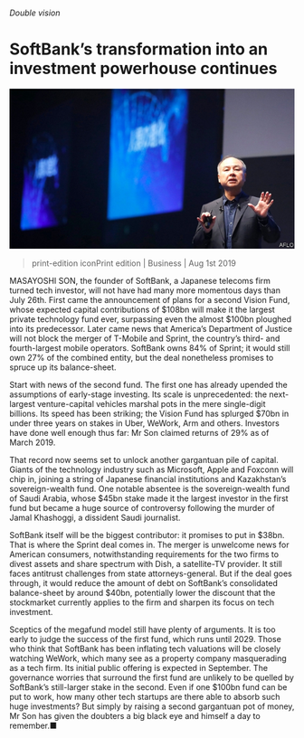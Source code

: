 ###### Double vision

# SoftBank’s transformation into an investment powerhouse continues 

![image](images/20190727_FNP506.jpg) 

> print-edition iconPrint edition | Business | Aug 1st 2019 

MASAYOSHI SON, the founder of SoftBank, a Japanese telecoms firm turned tech investor, will not have had many more momentous days than July 26th. First came the announcement of plans for a second Vision Fund, whose expected capital contributions of $108bn will make it the largest private technology fund ever, surpassing even the almost $100bn ploughed into its predecessor. Later came news that America’s Department of Justice will not block the merger of T-Mobile and Sprint, the country’s third- and fourth-largest mobile operators. SoftBank owns 84% of Sprint; it would still own 27% of the combined entity, but the deal nonetheless promises to spruce up its balance-sheet. 

Start with news of the second fund. The first one has already upended the assumptions of early-stage investing. Its scale is unprecedented: the next-largest venture-capital vehicles marshal pots in the mere single-digit billions. Its speed has been striking; the Vision Fund has splurged $70bn in under three years on stakes in Uber, WeWork, Arm and others. Investors have done well enough thus far: Mr Son claimed returns of 29% as of March 2019. 

That record now seems set to unlock another gargantuan pile of capital. Giants of the technology industry such as Microsoft, Apple and Foxconn will chip in, joining a string of Japanese financial institutions and Kazakhstan’s sovereign-wealth fund. One notable absentee is the sovereign-wealth fund of Saudi Arabia, whose $45bn stake made it the largest investor in the first fund but became a huge source of controversy following the murder of Jamal Khashoggi, a dissident Saudi journalist. 

SoftBank itself will be the biggest contributor: it promises to put in $38bn. That is where the Sprint deal comes in. The merger is unwelcome news for American consumers, notwithstanding requirements for the two firms to divest assets and share spectrum with Dish, a satellite-TV provider. It still faces antitrust challenges from state attorneys-general. But if the deal goes through, it would reduce the amount of debt on SoftBank’s consolidated balance-sheet by around $40bn, potentially lower the discount that the stockmarket currently applies to the firm and sharpen its focus on tech investment. 

Sceptics of the megafund model still have plenty of arguments. It is too early to judge the success of the first fund, which runs until 2029. Those who think that SoftBank has been inflating tech valuations will be closely watching WeWork, which many see as a property company masquerading as a tech firm. Its initial public offering is expected in September. The governance worries that surround the first fund are unlikely to be quelled by SoftBank’s still-larger stake in the second. Even if one $100bn fund can be put to work, how many other tech startups are there able to absorb such huge investments? But simply by raising a second gargantuan pot of money, Mr Son has given the doubters a big black eye and himself a day to remember.■ 

